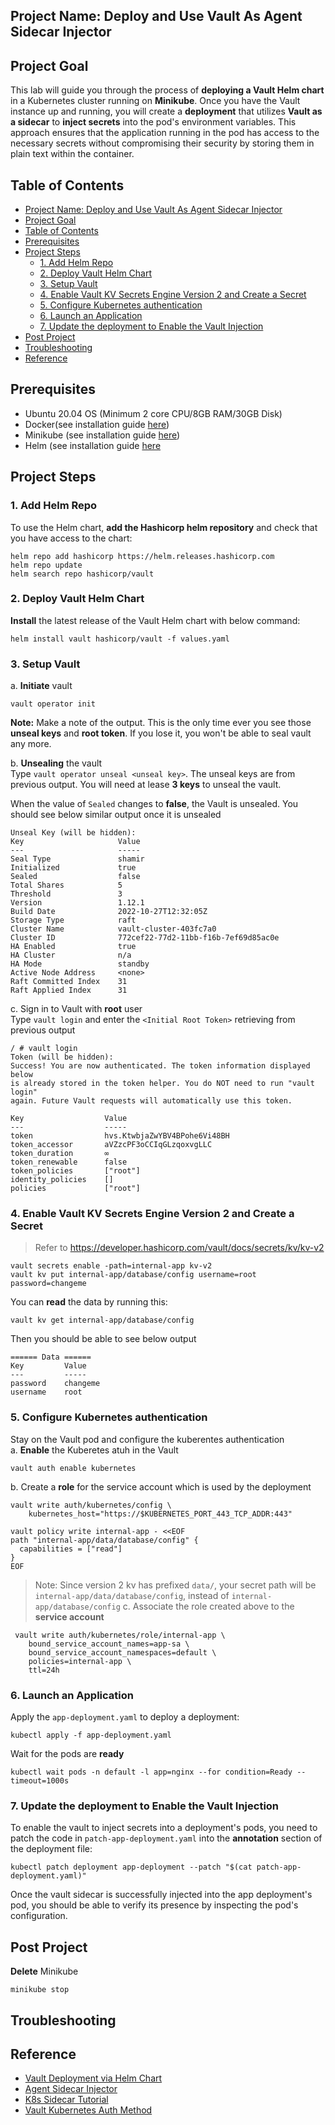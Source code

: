 Project Name: Deploy and Use Vault As Agent Sidecar Injector
---

## Project Goal
This lab will guide you through the process of **deploying a Vault Helm chart** in a Kubernetes cluster running on **Minikube**. Once you have the Vault instance up and running, you will create a **deployment** that utilizes **Vault as a sidecar** to **inject secrets** into the pod's environment variables. This approach ensures that the application running in the pod has access to the necessary secrets without compromising their security by storing them in plain text within the container.

## Table of Contents
- [Project Name: Deploy and Use Vault As Agent Sidecar Injector](#project-name-deploy-and-use-vault-as-agent-sidecar-injector)
- [Project Goal](#project-goal)
- [Table of Contents](#table-of-contents)
- [Prerequisites](#prerequisites)
- [Project Steps](#project-steps)
  - [1. Add Helm Repo](#1-add-helm-repo)
  - [2. Deploy Vault Helm Chart](#2-deploy-vault-helm-chart)
  - [3. Setup Vault](#3-setup-vault)
  - [4. Enable Vault KV Secrets Engine Version 2 and Create a Secret](#4-enable-vault-kv-secrets-engine-version-2-and-create-a-secret)
  - [5. Configure Kubernetes authentication](#5-configure-kubernetes-authentication)
  - [6. Launch an Application](#6-launch-an-application)
  - [7. Update the deployment to Enable the Vault Injection](#7-update-the-deployment-to-enable-the-vault-injection)
- [Post Project](#post-project)
- [Troubleshooting](#troubleshooting)
- [Reference](#reference)

## <a name="prerequisites">Prerequisites</a>
- Ubuntu 20.04 OS (Minimum 2 core CPU/8GB RAM/30GB Disk)
- Docker(see installation guide [here](https://docs.docker.com/get-docker/))
- Minikube (see installation guide [here](https://minikube.sigs.k8s.io/docs/start/))
- Helm (see installation guide [here](https://helm.sh/docs/intro/install/)


## <a name="project_steps">Project Steps</a>

### 1. Add Helm Repo
To use the Helm chart, **add the Hashicorp helm repository** and check that you have access to the chart:
```
helm repo add hashicorp https://helm.releases.hashicorp.com
helm repo update
helm search repo hashicorp/vault
```
### 2. Deploy Vault Helm Chart
**Install** the latest release of the Vault Helm chart with below command:
```
helm install vault hashicorp/vault -f values.yaml
```

### 3. Setup Vault
a. **Initiate** vault
```
vault operator init
```
**Note:** Make a note of the output. This is the only time ever you see those **unseal keys** and **root token**. If you lose it, you won't be able to seal vault any more.

b. **Unsealing** the vault </br>
Type `vault operator unseal <unseal key>`. The unseal keys are from previous output. You will need at lease **3 keys** to unseal the vault. </br>

When the value of  `Sealed` changes to **false**, the Vault is unsealed. You should see below similar output once it is unsealed

```
Unseal Key (will be hidden): 
Key                     Value
---                     -----
Seal Type               shamir
Initialized             true
Sealed                  false
Total Shares            5
Threshold               3
Version                 1.12.1
Build Date              2022-10-27T12:32:05Z
Storage Type            raft
Cluster Name            vault-cluster-403fc7a0
Cluster ID              772cef22-77d2-11bb-f16b-7ef69d85ac0e
HA Enabled              true
HA Cluster              n/a
HA Mode                 standby
Active Node Address     <none>
Raft Committed Index    31
Raft Applied Index      31
```
c. Sign in to Vault with **root** user </br>
Type `vault login` and enter the `<Initial Root Token>` retrieving from previous output
```
/ # vault login
Token (will be hidden): 
Success! You are now authenticated. The token information displayed below
is already stored in the token helper. You do NOT need to run "vault login"
again. Future Vault requests will automatically use this token.

Key                  Value
---                  -----
token                hvs.KtwbjaZwYBV4BPohe6Vi48BH
token_accessor       aVZzcPF3oCCIqGLzqoxvgLLC
token_duration       ∞
token_renewable      false
token_policies       ["root"]
identity_policies    []
policies             ["root"]
```
### 4. Enable Vault KV Secrets Engine Version 2 and Create a Secret
> Refer to <https://developer.hashicorp.com/vault/docs/secrets/kv/kv-v2>
```
vault secrets enable -path=internal-app kv-v2
vault kv put internal-app/database/config username=root password=changeme
```
You can **read** the data by running this:
```
vault kv get internal-app/database/config
```
Then you should be able to see below output
```
====== Data ======
Key         Value
---         -----
password    changeme
username    root
```
### 5. Configure Kubernetes authentication
Stay on the Vault pod and configure the kuberentes authentication </br>
a. **Enable** the Kuberetes atuh in the Vault
```
vault auth enable kubernetes
```
b. Create a **role** for the service account which is used by the deployment
```
vault write auth/kubernetes/config \
    kubernetes_host="https://$KUBERNETES_PORT_443_TCP_ADDR:443"

vault policy write internal-app - <<EOF
path "internal-app/data/database/config" {
  capabilities = ["read"]
}
EOF
```
> Note: Since version 2 kv has prefixed `data/`, your secret path will be `internal-app/data/database/config`, instead of `internal-app/database/config`
c. Associate the role created above to the **service account**
```
 vault write auth/kubernetes/role/internal-app \
    bound_service_account_names=app-sa \
    bound_service_account_namespaces=default \
    policies=internal-app \
    ttl=24h
```   
### 6. Launch an Application
Apply the `app-deployment.yaml` to deploy a deployment:
```
kubectl apply -f app-deployment.yaml
```
Wait for the pods are **ready**
```
kubectl wait pods -n default -l app=nginx --for condition=Ready --timeout=1000s
```

### 7. Update the deployment to Enable the Vault Injection
To enable the vault to inject secrets into a deployment's pods, you need to patch the  code in `patch-app-deployment.yaml` into the **annotation** section of the deployment file:
```
kubectl patch deployment app-deployment --patch "$(cat patch-app-deployment.yaml)"
```
Once the vault sidecar is successfully injected into the app deployment's pod, you should be able to verify its presence by inspecting the pod's configuration. 

## <a name="post_project">Post Project</a>
**Delete** Minikube
```
minikube stop
```

## <a name="troubleshooting">Troubleshooting</a>

## <a name="reference">Reference</a>
- [Vault Deployment via Helm Chart](https://developer.hashicorp.com/vault/docs/platform/k8s/helm)
- [Agent Sidecar Injector](https://developer.hashicorp.com/vault/docs/platform/k8s/injector)
- [K8s Sidecar Tutorial](https://developer.hashicorp.com/vault/tutorials/kubernetes/kubernetes-sidecar)
- [Vault Kubernetes Auth Method](https://developer.hashicorp.com/vault/docs/auth/kubernetes)